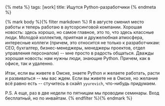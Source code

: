 {% meta %}
    tags: [work]
    title: Ищутся Python-разработчики
{% endmeta %}

{% mark body %}{% filter markdown %}
Я в августе сменил место работы и теперь работаю в аутсорсинговой компании.
Хорошая новость: здесь хорошо, но самое главное, это то, что здесь классные люди.
Молодой коллектив, приятная и дружелюбная атмосфера, интересные коллеги
(причем, это относится не только к разработчикам: CEO, бухгалтер, бизнес-менеджеры,
менеджеры проектов, отдел управления персоналом) -- мне просто в радость общаться.
Дважды хорошая новость: нам нужны люди, знающие Python. Причем, как в офисе, так и
удаленно.

<!--more-->

Итак, если вы живете в Омске, знаете Python и желаете работать,
расти и развиваться -- мы вас ждем. Если вы живете не в Омске, но желание всё равно есть -- стучитесь в скайп `yyurevich`, что-нибудь придумаем.

P.S. А еще, раз в две недели по пятницам мы проводим семинары. Вход бесплатный, но по инвайтам.
{% endfilter %}{% endmark %}

